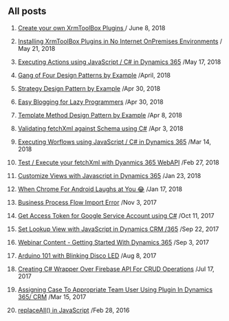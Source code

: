 ﻿## All posts

1. [Create your own XrmToolBox Plugins ](../Create-Your-Own-XrmToolBox-Plugins-Dynamics-365) / June 8, 2018

1. [Installing XrmToolBox Plugins in No Internet OnPremises Environments](../Installing-Using-XrmToolBox-Plugins-in-No-Internet-OnPremises-Environments) / May 21, 2018

1. [Executing Actions using JavaScript / C\# in Dynamics 365](../executing-actions-using-javascript-c-sharp-example-dynamics-365) /May 17, 2018

1. [Gang of Four Design Patterns by Example](https://www.ashishvishwakarma.com/GoF-Design-Patterns-by-Example/) /April, 2018

1. [Strategy Design Pattern by Example](https://www.ashishvishwakarma.com/GoF-Design-Patterns-by-Example/Strategy-Pattern/) /Apr 30, 2018

1. [Easy Blogging for Lazy Programmers](../easy-blogging-for-lazy-programmers-github-pages) /Apr 30, 2018

1. [Template Method Design Pattern by Example](https://www.ashishvishwakarma.com/GoF-Design-Patterns-by-Example/Template-Method-Pattern/) /Apr 8, 2018

1. [Validating fetchXml against Schema using C\#](../validate-dynamically-generated-fetchxml-against-schema-before-executing) /Apr 3, 2018

1. [Executing Worflows using JavaScript / C# in Dynamics 365](../executing-workflows-using-javascript-c-sharp-example-dynamics-365) /Mar 14, 2018

1. [Test / Execute your fetchXml with Dyanmics 365 WebAPI](../test-fetchxml-with-webapi-dynamics-365-fetchxml-tester/) /Feb 27, 2018

1. [Customize Views with Javascript in Dynamics 365](../customize-views-with-javascript-in-dynamics-365) /Jan 23, 2018

1. [When Chrome For Android Laughs at You 😂](../when-chrome-for-android-laughs-at-you/ReadMe.md) /Jan 17, 2018

1. [Business Process Flow Import Error](../bpf-import-error-this-process-cannot-be-imported-because-it-cannot-be-updated-or-does-not-have-a-unique-name-dynamics-365/ReadMe.md) /Nov 3, 2017

1. [Get Access Token for Google Service Account using C#](../get-access-token-for-google-api-service-account-c-sharp/ReadMe.md) /Oct 11, 2017

1. [Set Lookup View with JavaScript in Dynamics CRM /365](../set-lookup-view-with-javascript-dynamics-crm-365/ReadMe.md) /Sep 22, 2017

1. [Webinar Content - Getting Started With Dynamics 365](../dynamics-365-101-webinar/ReadMe.md) /Sep 3, 2017

1. [Arduino 101 with Blinking Disco LED](../arduino-101-disco-led/ReadMe.md) /Aug 8, 2017

1. [Creating C# Wrapper Over Firebase API For CRUD Operations](../creating-c-sharp-wrapper-over-firebase-api-for-basic-crud/ReadMe.md) /Jul 17, 2017

1. [Assigning Case To Appropriate Team User Using Plugin In Dynamics 365/ CRM](../assigning-case-to-appropriate-team-user-using-plugin-in-dynamics-365-crm/ReadMe.md) /Mar 15, 2017

1. [replaceAll() in JavaScript](../replaceall-in-javascript/ReadMe.md) /Feb 28, 2016

[//]: # (http://www.c-sharpcorner.com/code/2396/replaceall-in-javascript-without-jquery.aspx)
